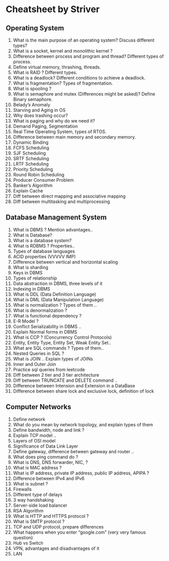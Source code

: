 # Cheatsheet by Striver

## Operating System

1. What is the main purpose of an operating system? Discuss different types?
2. What is a socket, kernel and monolithic kernel ?
3. Difference between process and program and thread? Different types of process.
4. Define virtual memory, thrashing, threads.
5. What is RAID ? Different types.
6. What is a deadlock? Different conditions to achieve a deadlock.
7. What is fragmentation? Types of fragmentation.
8. What is spooling ?
9. What is semaphore and mutex (Differences might be asked)? Define Binary semaphore.
10. Belady’s Anomaly
11. Starving and Aging in OS
12. Why does trashing occur?
13. What is paging and why do we need it?
14. Demand Paging, Segmentation
15. Real Time Operating System, types of RTOS.
16. Difference between main memory and secondary memory.
17. Dynamic Binding
18. FCFS Scheduling
19. SJF Scheduling
20. SRTF Scheduling
21. LRTF Scheduling
22. Priority Scheduling
23. Round Robin Scheduling
24. Producer Consumer Problem
25. Banker’s Algorithm
26. Explain Cache
27. Diff between direct mapping and associative mapping
28. Diff between multitasking and multiprocessing

## Database Management System

1. What is DBMS ? Mention advantages..
2. What is Database?
3. What is a database system?
4. What is RDBMS ? Properties..
5. Types of database languages
6. ACID properties (VVVVV IMP)
7. Difference between vertical and horizontal scaling
8. What is sharding
9. Keys in DBMS
10. Types of relationship
11. Data abstraction in DBMS, three levels of it
12. Indexing in DBMS
13. What is DDL (Data Definition Language)
14. What is DML (Data Manipulation Language)
15. What is normalization ? Types of them ..
16. What is denormalization ?
17. What is functional dependency ?
18. E-R Model ?
 1. Conflict Serializability in DBMS ..
19. Explain Normal forms in DBMS
20. What is CCP ? (Concurrency Control Protocols)
21. Entity, Entity Type, Entity Set, Weak Entity Set..
22. What are SQL commands ? Types of them..
23. Nested Queries in SQL ?
24. What is JOIN .. Explain types of JOINs
25. Inner and Outer Join
26. Practice sql queries from leetcode
27. Diff between 2 tier and 3 tier architecture
28. Diff between TRUNCATE and DELETE command ..
29. Difference between Intension and Extension in a DataBase
30. Difference between share lock and exclusive lock, definition of lock

## Computer Networks

1. Define network
2. What do you mean by network topology, and explain types of them
3. Define bandwidth, node and link ?
4. Explain TCP model ..
5. Layers of OSI model
6. Significance of Data Link Layer
7. Define gateway, difference between gateway and router ..
8. What does ping command do ?
9. What is DNS, DNS forwarder, NIC, ?
10. What is MAC address ?
11. What is IP address, private IP address, public IP address, APIPA ?
12. Difference between IPv4 and IPv6
13. What is subnet ?
14. Firewalls
15. Different type of delays
16. 3 way handshaking
17. Server-side load balancer
18. RSA Algorithm
19. What is HTTP and HTTPS protocol ?
20. What is SMTP protocol ?
21. TCP and UDP protocol, prepare differences
22. What happens when you enter “google.com” (very very famous question)
23. Hub vs Switch
24. VPN, advantages and disadvantages of it
25. LAN
